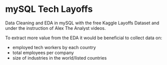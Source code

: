 # mySQL Tech Layoffs
Data Cleaning and EDA in mySQL with the free Kaggle Layoffs Dataset and under the instruction of Alex The Analyst videos.

To extract more value from the EDA it would be beneficial to collect data on:

- employed tech workers by each country
- total employees per company
- size of industries in the world/listed countries
